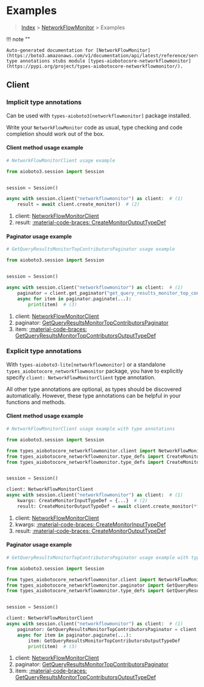 # Examples

> [Index](../README.md) > [NetworkFlowMonitor](./README.md) > Examples

!!! note ""

    Auto-generated documentation for [NetworkFlowMonitor](https://boto3.amazonaws.com/v1/documentation/api/latest/reference/services/networkflowmonitor.html#networkflowmonitor)
    type annotations stubs module [types-aiobotocore-networkflowmonitor](https://pypi.org/project/types-aiobotocore-networkflowmonitor/).

## Client

### Implicit type annotations

Can be used with `types-aioboto3[networkflowmonitor]` package installed.

Write your `NetworkFlowMonitor` code as usual,
type checking and code completion should work out of the box.



#### Client method usage example

```python
# NetworkFlowMonitorClient usage example

from aioboto3.session import Session


session = Session()

async with session.client("networkflowmonitor") as client:  # (1)
    result = await client.create_monitor()  # (2)
```

1. client: [NetworkFlowMonitorClient](./client.md)
2. result: [:material-code-braces: CreateMonitorOutputTypeDef](./type_defs.md#createmonitoroutputtypedef)



#### Paginator usage example

```python
# GetQueryResultsMonitorTopContributorsPaginator usage example

from aioboto3.session import Session


session = Session()

async with session.client("networkflowmonitor") as client:  # (1)
    paginator = client.get_paginator("get_query_results_monitor_top_contributors")  # (2)
    async for item in paginator.paginate(...):
        print(item)  # (3)
```

1. client: [NetworkFlowMonitorClient](./client.md)
2. paginator: [GetQueryResultsMonitorTopContributorsPaginator](./paginators.md#getqueryresultsmonitortopcontributorspaginator)
3. item: [:material-code-braces: GetQueryResultsMonitorTopContributorsOutputTypeDef](./type_defs.md#getqueryresultsmonitortopcontributorsoutputtypedef)




### Explicit type annotations

With `types-aioboto3-lite[networkflowmonitor]`
or a standalone `types_aiobotocore_networkflowmonitor` package, you have to explicitly specify
`client: NetworkFlowMonitorClient` type annotation.

All other type annotations are optional, as types should be discovered automatically.
However, these type annotations can be helpful in your functions and methods.


#### Client method usage example

```python
# NetworkFlowMonitorClient usage example with type annotations

from aioboto3.session import Session

from types_aiobotocore_networkflowmonitor.client import NetworkFlowMonitorClient
from types_aiobotocore_networkflowmonitor.type_defs import CreateMonitorOutputTypeDef
from types_aiobotocore_networkflowmonitor.type_defs import CreateMonitorInputTypeDef


session = Session()

client: NetworkFlowMonitorClient
async with session.client("networkflowmonitor") as client:  # (1)
    kwargs: CreateMonitorInputTypeDef = {...}  # (2)
    result: CreateMonitorOutputTypeDef = await client.create_monitor(**kwargs)  # (3)
```

1. client: [NetworkFlowMonitorClient](./client.md)
2. kwargs: [:material-code-braces: CreateMonitorInputTypeDef](./type_defs.md#createmonitorinputtypedef)
3. result: [:material-code-braces: CreateMonitorOutputTypeDef](./type_defs.md#createmonitoroutputtypedef)



#### Paginator usage example

```python
# GetQueryResultsMonitorTopContributorsPaginator usage example with type annotations

from aioboto3.session import Session

from types_aiobotocore_networkflowmonitor.client import NetworkFlowMonitorClient
from types_aiobotocore_networkflowmonitor.paginator import GetQueryResultsMonitorTopContributorsPaginator
from types_aiobotocore_networkflowmonitor.type_defs import GetQueryResultsMonitorTopContributorsOutputTypeDef


session = Session()

client: NetworkFlowMonitorClient
async with session.client("networkflowmonitor") as client:  # (1)
    paginator: GetQueryResultsMonitorTopContributorsPaginator = client.get_paginator("get_query_results_monitor_top_contributors")  # (2)
    async for item in paginator.paginate(...):
        item: GetQueryResultsMonitorTopContributorsOutputTypeDef
        print(item)  # (3)
```

1. client: [NetworkFlowMonitorClient](./client.md)
2. paginator: [GetQueryResultsMonitorTopContributorsPaginator](./paginators.md#getqueryresultsmonitortopcontributorspaginator)
3. item: [:material-code-braces: GetQueryResultsMonitorTopContributorsOutputTypeDef](./type_defs.md#getqueryresultsmonitortopcontributorsoutputtypedef)




